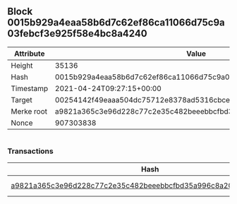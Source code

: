 ## Block 0015b929a4eaa58b6d7c62ef86ca11066d75c9a03febcf3e925f58e4bc8a4240

Attribute | Value
--- | ---
Height | 35136
Hash | 0015b929a4eaa58b6d7c62ef86ca11066d75c9a03febcf3e925f58e4bc8a4240
Timestamp | 2021-04-24T09:27:15+00:00
Target | 00254142f49eaaa504dc75712e8378ad5316cbcead634704b3734b6271167cc4
Merke root | a9821a365c3e96d228c77c2e35c482beeebbcfbd35a996c8a20d50c817caad0b
Nonce | 907303838

```

```

### Transactions

Hash | Amount
--- | ---
[a9821a365c3e96d228c77c2e35c482beeebbcfbd35a996c8a20d50c817caad0b](a9821a365c3e96d228c77c2e35c482beeebbcfbd35a996c8a20d50c817caad0b.md) | 10.00000000 SKEPTI 
